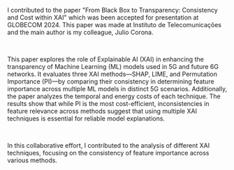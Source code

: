 I contributed to the paper "From Black Box to Transparency: Consistency and Cost within XAI" which was been accepted for presentation at GLOBECOM 2024. This paper was made at Instituto de Telecomunicações and the main author is my colleague, Julio Corona.

<br>

This paper explores the role of Explainable AI (XAI) in enhancing the transparency of Machine Learning (ML) models used in 5G and future 6G networks. It evaluates three XAI methods—SHAP, LIME, and Permutation Importance (PI)—by comparing their consistency in determining feature importance across multiple ML models in distinct 5G scenarios. Additionally, the paper analyzes the temporal and energy costs of each technique. The results show that while PI is the most cost-efficient, inconsistencies in feature relevance across methods suggest that using multiple XAI techniques is essential for reliable model explanations.

<br>

In this collaborative effort, I contributed to the analysis of different XAI techniques, focusing on the consistency of feature importance across various methods.
